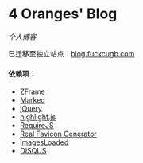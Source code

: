 # 4 Oranges' Blog

_个人博客_

已迁移至独立站点：[blog.fuckcugb.com](http://blog.fuckcugb.com)

#### 依赖项：

- [ZFrame](https://github.com/4Oranges/ZFrame)
- [Marked](https://github.com/chjj/marked)
- [jQuery](https://jquery.org)
- [highlight.js](https://highlightjs.org/)
- [RequireJS](http://requirejs.org/)
- [Real Favicon Generator](http://realfavicongenerator.net/)
- [imagesLoaded](http://imagesloaded.desandro.com/)
- [DISQUS](https://disqus.com)
